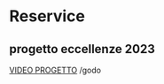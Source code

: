 # Reservice
## progetto eccellenze 2023
[VIDEO PROGETTO](https://www.youtube.com/watch?v=n4FJaEZxB1E)
/godo
